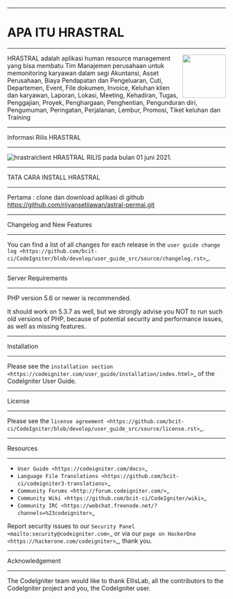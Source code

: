 *******************
# APA ITU HRASTRAL
*******************
<img align="right" width="100" height="100" src="https://user-images.githubusercontent.com/42500531/122664161-cba2ae00-d1c9-11eb-9d79-a8a35d6c83ba.png">

HRASTRAL adalah aplikasi human resource management yang bisa membatu Tim Manajemen perusahaan
untuk memonitoring karyawan dalam segi Akuntansi, Asset Perusahaan, Biaya Pendapatan dan Pengeluaran,
Cuti, Departemen, Event, File dokumen, Invoice, Keluhan klien dan karyawan, Laporan, Lokasi, Meeting,
Kehadiran, Tugas, Penggajian, Proyek, Penghargaan, Penghentian, Pengunduran diri, Pengumuman, Peringatan,
Perjalanan, Lembur, Promosi, Tiket keluhan dan Training

*******************
Informasi Rilis HRASTRAL
*******************
![hrastralclient](https://user-images.githubusercontent.com/42500531/122664161-cba2ae00-d1c9-11eb-9d79-a8a35d6c83ba.png)
HRASTRAL RILIS pada bulan 01 juni 2021.

*******************
TATA CARA INSTALL HRASTRAL
*******************

Pertama :
clone dan download aplikasi di github <https://github.com/riiyansetiiawan/astral-permai.git>

**************************
Changelog and New Features
**************************

You can find a list of all changes for each release in the `user
guide change log <https://github.com/bcit-ci/CodeIgniter/blob/develop/user_guide_src/source/changelog.rst>`_.

*******************
Server Requirements
*******************

PHP version 5.6 or newer is recommended.

It should work on 5.3.7 as well, but we strongly advise you NOT to run
such old versions of PHP, because of potential security and performance
issues, as well as missing features.

************
Installation
************

Please see the `installation section <https://codeigniter.com/user_guide/installation/index.html>`_
of the CodeIgniter User Guide.

*******
License
*******

Please see the `license
agreement <https://github.com/bcit-ci/CodeIgniter/blob/develop/user_guide_src/source/license.rst>`_.

*********
Resources
*********

-  `User Guide <https://codeigniter.com/docs>`_
-  `Language File Translations <https://github.com/bcit-ci/codeigniter3-translations>`_
-  `Community Forums <http://forum.codeigniter.com/>`_
-  `Community Wiki <https://github.com/bcit-ci/CodeIgniter/wiki>`_
-  `Community IRC <https://webchat.freenode.net/?channels=%23codeigniter>`_

Report security issues to our `Security Panel <mailto:security@codeigniter.com>`_
or via our `page on HackerOne <https://hackerone.com/codeigniter>`_, thank you.

***************
Acknowledgement
***************

The CodeIgniter team would like to thank EllisLab, all the
contributors to the CodeIgniter project and you, the CodeIgniter user.
